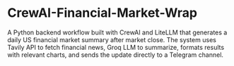 # CrewAI-Financial-Market-Wrap
A Python backend workflow built with CrewAI and LiteLLM that generates a daily US financial market summary after market close. The system uses Tavily API to fetch financial news, Groq LLM to summarize, formats results with relevant charts, and sends the update directly to a Telegram channel.
